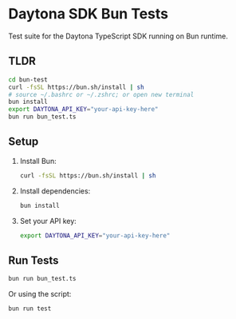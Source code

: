 # Daytona SDK Bun Tests

Test suite for the Daytona TypeScript SDK running on Bun runtime.

## TLDR

```bash
cd bun-test
curl -fsSL https://bun.sh/install | sh
# source ~/.bashrc or ~/.zshrc; or open new terminal
bun install
export DAYTONA_API_KEY="your-api-key-here"
bun run bun_test.ts
```

## Setup

1. Install Bun:

   ```bash
   curl -fsSL https://bun.sh/install | sh
   ```

2. Install dependencies:

   ```bash
   bun install
   ```

3. Set your API key:
   ```bash
   export DAYTONA_API_KEY="your-api-key-here"
   ```

## Run Tests

```bash
bun run bun_test.ts
```

Or using the script:

```bash
bun run test
```
